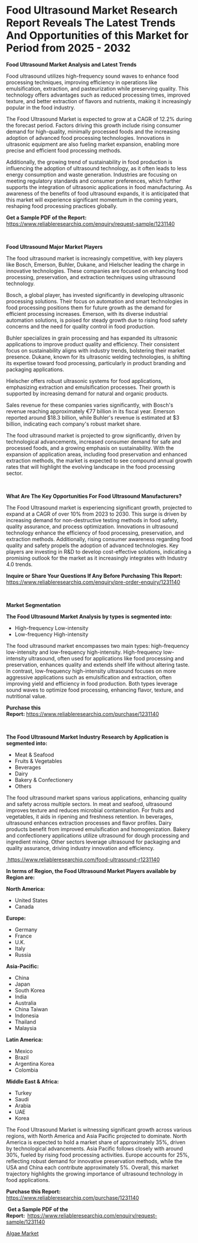 <p><h1>Food Ultrasound Market Research Report Reveals The Latest Trends And Opportunities of this Market for Period from 2025 - 2032</h1></p><p><strong>Food Ultrasound Market Analysis and Latest Trends</strong></p>
<p><p>Food ultrasound utilizes high-frequency sound waves to enhance food processing techniques, improving efficiency in operations like emulsification, extraction, and pasteurization while preserving quality. This technology offers advantages such as reduced processing times, improved texture, and better extraction of flavors and nutrients, making it increasingly popular in the food industry.</p><p>The Food Ultrasound Market is expected to grow at a CAGR of 12.2% during the forecast period. Factors driving this growth include rising consumer demand for high-quality, minimally processed foods and the increasing adoption of advanced food processing technologies. Innovations in ultrasonic equipment are also fueling market expansion, enabling more precise and efficient food processing methods.</p><p>Additionally, the growing trend of sustainability in food production is influencing the adoption of ultrasound technology, as it often leads to less energy consumption and waste generation. Industries are focusing on meeting regulatory standards and consumer preferences, which further supports the integration of ultrasonic applications in food manufacturing. As awareness of the benefits of food ultrasound expands, it is anticipated that this market will experience significant momentum in the coming years, reshaping food processing practices globally.</p></p>
<p><strong>Get a Sample PDF of the Report:&nbsp;</strong> <a href="https://www.reliableresearchiq.com/enquiry/request-sample/1231140?utm_campaign=2482&utm_medium=2&utm_source=Github&utm_content=ia&utm_term=15022025&utm_id=food-ultrasound">https://www.reliableresearchiq.com/enquiry/request-sample/1231140</a></p>
<p>&nbsp;</p>
<p><strong>Food Ultrasound Major Market Players</strong></p>
<p><p>The food ultrasound market is increasingly competitive, with key players like Bosch, Emerson, Buhler, Dukane, and Hielscher leading the charge in innovative technologies. These companies are focused on enhancing food processing, preservation, and extraction techniques using ultrasound technology.</p><p>Bosch, a global player, has invested significantly in developing ultrasonic processing solutions. Their focus on automation and smart technologies in food processing positions them for future growth as the demand for efficient processing increases. Emerson, with its diverse industrial automation solutions, is poised for steady growth due to rising food safety concerns and the need for quality control in food production.</p><p>Buhler specializes in grain processing and has expanded its ultrasonic applications to improve product quality and efficiency. Their consistent focus on sustainability aligns with industry trends, bolstering their market presence. Dukane, known for its ultrasonic welding technologies, is shifting its expertise toward food processing, particularly in product branding and packaging applications.</p><p>Hielscher offers robust ultrasonic systems for food applications, emphasizing extraction and emulsification processes. Their growth is supported by increasing demand for natural and organic products.</p><p>Sales revenue for these companies varies significantly, with Bosch's revenue reaching approximately €77 billion in its fiscal year. Emerson reported around $18.3 billion, while Buhler's revenue is estimated at $3 billion, indicating each company's robust market share.</p><p>The food ultrasound market is projected to grow significantly, driven by technological advancements, increased consumer demand for safe and processed foods, and a growing emphasis on sustainability. With the expansion of application areas, including food preservation and enhanced extraction methods, the market is expected to see compound annual growth rates that will highlight the evolving landscape in the food processing sector.</p></p>
<p>&nbsp;</p>
<p><strong>What Are The Key Opportunities For Food Ultrasound Manufacturers?</strong></p>
<p><p>The Food Ultrasound market is experiencing significant growth, projected to expand at a CAGR of over 10% from 2023 to 2030. This surge is driven by increasing demand for non-destructive testing methods in food safety, quality assurance, and process optimization. Innovations in ultrasound technology enhance the efficiency of food processing, preservation, and extraction methods. Additionally, rising consumer awareness regarding food quality and safety propels the adoption of advanced technologies. Key players are investing in R&D to develop cost-effective solutions, indicating a promising outlook for the market as it increasingly integrates with Industry 4.0 trends.</p></p>
<p><strong>Inquire or Share Your Questions If Any Before Purchasing This Report:</strong> <a href="https://www.reliableresearchiq.com/enquiry/pre-order-enquiry/1231140?utm_campaign=2482&utm_medium=2&utm_source=Github&utm_content=ia&utm_term=15022025&utm_id=food-ultrasound">https://www.reliableresearchiq.com/enquiry/pre-order-enquiry/1231140</a></p>
<p>&nbsp;</p>
<p><strong>Market Segmentation</strong></p>
<p><strong>The Food Ultrasound Market Analysis by types is segmented into:</strong></p>
<p><ul><li>High-frequency Low-intensity</li><li>Low-frequency High-intensity</li></ul></p>
<p><p>The food ultrasound market encompasses two main types: high-frequency low-intensity and low-frequency high-intensity. High-frequency low-intensity ultrasound, often used for applications like food processing and preservation, enhances quality and extends shelf life without altering taste. In contrast, low-frequency high-intensity ultrasound focuses on more aggressive applications such as emulsification and extraction, often improving yield and efficiency in food production. Both types leverage sound waves to optimize food processing, enhancing flavor, texture, and nutritional value.</p></p>
<p><strong>Purchase this Report:&nbsp;</strong><a href="https://www.reliableresearchiq.com/purchase/1231140?utm_campaign=2482&utm_medium=2&utm_source=Github&utm_content=ia&utm_term=15022025&utm_id=food-ultrasound">https://www.reliableresearchiq.com/purchase/1231140</a></p>
<p>&nbsp;</p>
<p><strong>The Food Ultrasound Market Industry Research by Application is segmented into:</strong></p>
<p><ul><li>Meat & Seafood</li><li>Fruits & Vegetables</li><li>Beverages</li><li>Dairy</li><li>Bakery & Confectionery</li><li>Others</li></ul></p>
<p><p>The food ultrasound market spans various applications, enhancing quality and safety across multiple sectors. In meat and seafood, ultrasound improves texture and reduces microbial contamination. For fruits and vegetables, it aids in ripening and freshness retention. In beverages, ultrasound enhances extraction processes and flavor profiles. Dairy products benefit from improved emulsification and homogenization. Bakery and confectionery applications utilize ultrasound for dough processing and ingredient mixing. Other sectors leverage ultrasound for packaging and quality assurance, driving industry innovation and efficiency.</p></p>
<p><a href="https://www.reliableresearchiq.com/food-ultrasound-r1231140?utm_campaign=2482&utm_medium=2&utm_source=Github&utm_content=ia&utm_term=15022025&utm_id=food-ultrasound">&nbsp;https://www.reliableresearchiq.com/food-ultrasound-r1231140</a></p>
<p><strong>In terms of Region, the Food Ultrasound Market Players available by Region are:</strong></p>
<p>
    <p> <strong> North America: </strong>
        <ul>
            <li>United States</li>
            <li>Canada</li>
        </ul>
        </p> 
    <p> <strong> Europe: </strong>
        <ul>
            <li>Germany</li>
            <li>France</li>
            <li>U.K.</li>
            <li>Italy</li>
            <li>Russia</li>
        </ul>
        </p> 
    <p> <strong> Asia-Pacific: </strong>
        <ul>
            <li>China</li>
            <li>Japan</li>
            <li>South Korea</li>
            <li>India</li>
            <li>Australia</li>
            <li>China Taiwan</li>
            <li>Indonesia</li>
            <li>Thailand</li>
            <li>Malaysia</li>
        </ul>
        </p> 
    <p> <strong> Latin America: </strong>
        <ul>
            <li>Mexico</li>
            <li>Brazil</li>
            <li>Argentina Korea</li>
            <li>Colombia</li>
        </ul>
        </p> 
    <p> <strong> Middle East & Africa: </strong>
        <ul>
            <li>Turkey</li>
            <li>Saudi</li>
            <li>Arabia</li>
            <li>UAE</li>
            <li>Korea</li>
        </ul>
    </p>
    </p>
<p><p>The Food Ultrasound Market is witnessing significant growth across various regions, with North America and Asia Pacific projected to dominate. North America is expected to hold a market share of approximately 35%, driven by technological advancements. Asia Pacific follows closely with around 30%, fueled by rising food processing activities. Europe accounts for 25%, reflecting robust demand for innovative preservation methods, while the USA and China each contribute approximately 5%. Overall, this market trajectory highlights the growing importance of ultrasound technology in food applications.</p></p>
<p><strong>Purchase this Report: </strong><a href="https://www.reliableresearchiq.com/purchase/1231140?utm_campaign=2482&utm_medium=2&utm_source=Github&utm_content=ia&utm_term=15022025&utm_id=food-ultrasound">https://www.reliableresearchiq.com/purchase/1231140</a></p>
<p>&nbsp;<strong>Get a Sample PDF of the Report:&nbsp;&nbsp;</strong><a href="https://www.reliableresearchiq.com/enquiry/request-sample/1231140?utm_campaign=2482&utm_medium=2&utm_source=Github&utm_content=ia&utm_term=15022025&utm_id=food-ultrasound">https://www.reliableresearchiq.com/enquiry/request-sample/1231140</a></p>
<p><strong></strong></p>
<p><p><a href="https://github.com/akaalahk/Market-Research-Report-List-1/blob/main/algae-market.md?utm_campaign=2482&utm_medium=2&utm_source=Github&utm_content=ia&utm_term=15022025&utm_id=food-ultrasound">Algae Market</a></p></p>